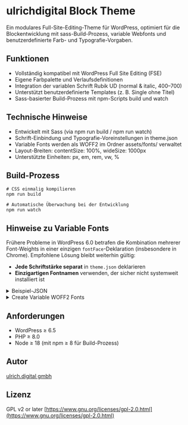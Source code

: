# ulrichdigital Block Theme

Ein modulares Full-Site-Editing-Theme für WordPress, optimiert für die Blockentwicklung mit sass-Build-Prozess, variable Webfonts und benutzerdefinierte Farb- und Typografie-Vorgaben.

## Funktionen
- Vollständig kompatibel mit WordPress Full Site Editing (FSE)
- Eigene Farbpalette und Verlaufsdefinitionen
- Integration der variablen Schrift Rubik UD (normal & italic, 400–700)
- Unterstützt benutzerdefinierte Templates (z. B. Single ohne Titel)
- Sass-basierter Build-Prozess mit npm-Scripts build und watch


## Technische Hinweise
- Entwickelt mit Sass (via npm run build / npm run watch)
- Schrift-Einbindung und Typografie-Voreinstellungen in theme.json
- Variable Fonts werden als WOFF2 im Ordner assets/fonts/ verwaltet
- Layout-Breiten: contentSize: 100%, wideSize: 1000px
- Unterstützte Einheiten: px, em, rem, vw, %

## Build-Prozess
```
# CSS einmalig kompilieren
npm run build

# Automatische Überwachung bei der Entwicklung
npm run watch
```



## Hinweise zu Variable Fonts
Frühere Probleme in WordPress 6.0 betrafen die Kombination mehrerer Font-Weights in einer einzigen `fontFace`-Deklaration (insbesondere in Chrome).
Empfohlene Lösung bleibt weiterhin gültig:
- **Jede Schriftstärke separat** in `theme.json` deklarieren
- **Einzigartigen Fontnamen** verwenden, der sicher nicht systemweit installiert ist
<details>
<summary>Beispiel-JSON</summary>

```json
{
    "version": 2,
    "customTemplates":[],
    "settings": {
        "typography": {
            "fontFamilies": [
                {
                    "fontFamily": "\"Rubik UD\", sans-serif",
                    "name": "Rubik UD",
                    "slug": "rubik",
                    "fontFace": [
                        {
                            "fontFamily": "Rubik UD",
                            "fontWeight": "400",
                            "fontStyle": "normal",
                            "fontStretch": "normal",
                            "src": [ "file:./fonts/Rubik-VariableFont_wght.woff2" ]
                        },
                        {
                            "fontFamily": "Rubik UD",
                            "fontWeight": "500",
                            "fontStyle": "normal",
                            "fontStretch": "normal",
                            "src": [ "file:./fonts/Rubik-VariableFont_wght.woff2" ]
                        }
                    ]
                }
            ]
        }
    },

    "styles": {
        "elements": {
            "h2": {
                "typography": {
                    "fontFamily": "Rubik UD",
                    "fontWeight": "500"
                }
            }
        }
    }
}
```
</details>

<details>
<summary>Create Variable WOFF2 Fonts</summary>

[https://henry.codes/writing/how-to-convert-variable-ttf-font-files-to-woff2/](https://henry.codes/writing/how-to-convert-variable-ttf-font-files-to-woff2/)

```bash
git clone --recursive https://github.com/google/woff2.git
cd woff2
```

In the woff2 directory:

```
make clean all ./woff2_compress path-to-font/variable-font.ttf
```
</details>


## Anforderungen
- WordPress ≥ 6.5
- PHP ≥ 8.0
- Node ≥ 18 (mit npm ≥ 8 für Build-Prozess)


## Autor
[ulrich.digital gmbh](https://ulrich.digital)

## Lizenz
GPL v2 or later
[https://www.gnu.org/licenses/gpl-2.0.html](https://www.gnu.org/licenses/gpl-2.0.html)
